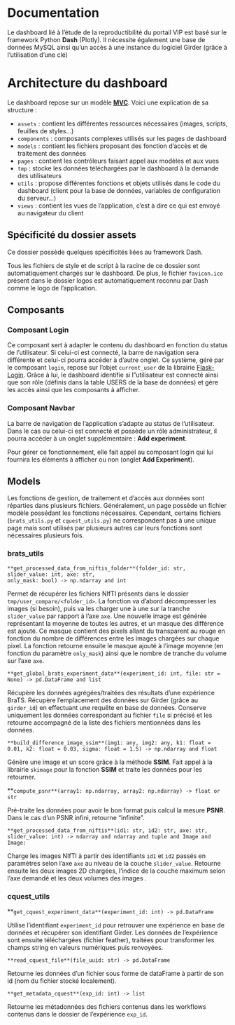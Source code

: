 # Documentation

Le dashboard lié à l’étude de la reproductibilité du portail VIP est basé sur le framework Python **Dash** (Plotly). Il nécessite également une base de données MySQL ainsi qu’un accès à une instance du logiciel Girder (grâce à l’utilisation d’une clé)

# Architecture du dashboard

Le dashboard repose sur un modèle **[MVC](https://fr.wikipedia.org/wiki/Mod%C3%A8le-vue-contr%C3%B4leur)**. Voici une explication de sa structure :

- `assets` : contient les différentes ressources nécessaires (images, scripts, feuilles de styles…)
- `components` : composants complexes utilisés sur les pages de dashboard
- `models` : contient les fichiers proposant des fonction d’accès et de traitement des données
- `pages` : contient les contrôleurs faisant appel aux modèles et aux vues
- `tmp` : stocke les données téléchargées par le dashboard à la demande des utilisateurs
- `utils` : propose différentes fonctions et objets utilisés dans le code du dashboard (client pour la base de données, variables de configuration du serveur…)
- `views` : contient les vues de l’application, c’est à dire ce qui est envoyé au navigateur du client

## Spécificité du dossier assets

Ce dossier possède quelques spécificités liées au framework Dash.

Tous les fichiers de style et de script à la racine de ce dossier sont automatiquement chargés sur le dashboard. De plus, le fichier `favicon.ico` présent dans le dossier logos est automatiquement reconnu par Dash comme le logo de l’application.

## Composants

### Composant Login

Ce composant sert à adapter le contenu du dashboard en fonction du status de l’utilisateur. Si celui-ci est connecté, la barre de navigation sera différente et celui-ci pourra accéder à d’autre onglet. Ce système, géré par le composant `login`, repose sur l’objet `current_user` de la librairie [Flask-Login](https://flask-login.readthedocs.io/en/latest/). Grâce à lui, le dashboard identifie si l”utilisateur est connecté ainsi que son rôle (définis dans la table USERS de la base de données) et gère les accès ainsi que les composants à afficher.

### Composant Navbar

La barre de navigation de l’application s’adapte au status de l’utilisateur. Dans le cas ou celui-ci est connecté et possède un rôle administrateur, il pourra accéder à un onglet supplémentaire : **Add experiment**.

Pour gérer ce fonctionnement, elle fait appel au composant login qui lui fournira les éléments à afficher ou non (onglet ****************************Add Experiment****************************).

## Models

Les fonctions de gestion, de traitement et d’accès aux données sont réparties dans plusieurs fichiers. Généralement, un page possède un fichier modèle possédant les fonctions nécessaires. Cependant, certains fichiers (`brats_utils.py` et `cquest_utils.py`) ne correspondent pas à une unique page mais sont utilisés par plusieurs autres car leurs fonctions sont nécessaires plusieurs fois.

### brats_utils

`**get_processed_data_from_niftis_folder**(folder_id: str, slider_value: int, axe: str,                                          only_mask: bool) -> np.ndarray and int`

Permet de récupérer les fichiers NIfTI présents dans le dossier `tmp/user_compare/<folder_id>`. La fonction va d’abord décompresser les images (si besoin), puis va les charger une à une sur la tranche `slider_value` par rapport à l’axe `axe`. Une nouvelle image est générée représentant la moyenne de toutes les autres, et un masque des différence est ajouté. Ce masque contient des pixels allant du transparent au rouge en fonction du nombre de différences entre les images chargées sur chaque pixel. La fonction retourne ensuite le masque ajouté à l’image moyenne (en fonction du paramètre `only_mask`) ainsi que le nombre de tranche du volume sur l’axe `axe`.

`**get_global_brats_experiment_data**(experiment_id: int, file: str = None) -> pd.DataFrame and list`

Récupère les données agrégées/traitées des résultats d’une expérience BraTS. Récupère l’emplacement des données sur Girder (grâce au `girder_id`) en effectuant une requête en base de données. Conserve uniquement les données correspondant au fichier `file` si précisé et les retourne accompagné de la liste des fichiers mentionnées dans les données.

`**build_difference_image_ssim**(img1: any, img2: any, k1: float = 0.01, k2: float = 0.03, sigma: float = 1.5) -> np.ndarray and float`

Génère une image et un score grâce à la méthode **SSIM**. Fait appel à la librairie `skimage` pour la fonction **SSIM** et traite les données pour les retourner.

**`compute_psnr**(array1: np.ndarray, array2: np.ndarray) -> float or str`

Pré-traite les données pour avoir le bon format puis calcul la mesure **PSNR**. Dans le cas d’un PSNR infini, retourne “infinite”.

`**get_processed_data_from_niftis**(id1: str, id2: str, axe: str, slider_value: int) -> ndarray and ndarray and tuple and Image and Image:`

Charge les images NIfTI à partir des identifiants `id1` et `id2` passés en paramètres selon l’axe `axe` au niveau de la couche `slider_value`. Retourne ensuite les deux images 2D chargées, l’indice de la couche maximum selon l’axe demandé et les deux volumes des images .

### ************************cquest_utils************************

**`get_cquest_experiment_data**(experiment_id: int) -> pd.DataFrame`

Utilise l’identifiant `experiment_id` pour retrouver une expérience en base de données et récupérer son identifiant Girder. Les données de l’expérience sont ensuite téléchargées (fichier feather), traitées pour transformer les champs string en valeurs numériques puis renvoyées.

`**read_cquest_file**(file_uuid: str) -> pd.DataFrame`

Retourne les données d’un fichier sous forme de dataFrame à partir de son id (nom du fichier stocké localement).

`**get_metadata_cquest**(exp_id: int) -> list`

Retourne les métadonnées des fichiers contenus dans les workflows contenus dans le dossier de l’expérience `exp_id`.